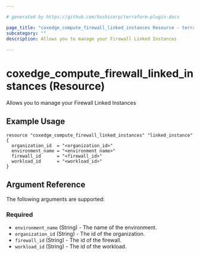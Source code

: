 ```yaml
---

# generated by https://github.com/hashicorp/terraform-plugin-docs

page_title: "coxedge_compute_firewall_linked_instances Resource - terraform-provider-coxedge"
subcategory: ""
description: Allows you to manage your Firewall Linked Instances
  
---
```


# coxedge_compute_firewall_linked_instances (Resource)

Allows you to manage your Firewall Linked Instances

Example Usage
---

```
resource "coxedge_compute_firewall_linked_instances" "linked_instance" {
  organization_id  = "<organization_id>"
  environment_name = "<environment name>"
  firewall_id      = "<firewall_id>"
  workload_id      = "<workload_id>"
}
```

<!-- schema generated by tfplugindocs -->

## Argument Reference

The following arguments are supported:

### Required

- `environment_name` (String) - The name of the environment.
- `organization_id` (String) - The id of the organization.
- `firewall_id` (String) - The id of the firewall.
- `workload_id` (String) - The id of the workload.

